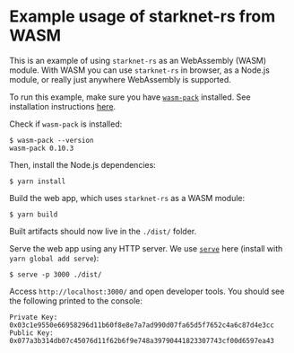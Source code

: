 # Example usage of starknet-rs from WASM

This is an example of using `starknet-rs` as an WebAssembly (WASM) module. With WASM you can use `starknet-rs` in browser, as a Node.js module, or really just anywhere WebAssembly is supported.

To run this example, make sure you have [`wasm-pack`](https://github.com/rustwasm/wasm-pack) installed. See installation instructions [here](https://rustwasm.github.io/wasm-pack/installer/).

Check if `wasm-pack` is installed:

```console
$ wasm-pack --version
wasm-pack 0.10.3
```

Then, install the Node.js dependencies:

```console
$ yarn install
```

Build the web app, which uses `starknet-rs` as a WASM module:

```console
$ yarn build
```

Built artifacts should now live in the `./dist/` folder.

Serve the web app using any HTTP server. We use [`serve`](https://www.npmjs.com/package/serve) here (install with `yarn global add serve`):

```console
$ serve -p 3000 ./dist/
```

Access `http://localhost:3000/` and open developer tools. You should see the following printed to the console:

```log
Private Key: 0x03c1e9550e66958296d11b60f8e8e7a7ad990d07fa65d5f7652c4a6c87d4e3cc
Public Key: 0x077a3b314db07c45076d11f62b6f9e748a39790441823307743cf00d6597ea43
```
